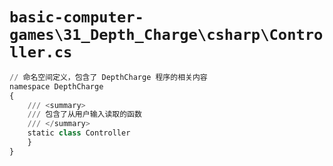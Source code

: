 # `basic-computer-games\31_Depth_Charge\csharp\Controller.cs`

```py
// 命名空间定义，包含了 DepthCharge 程序的相关内容
namespace DepthCharge
{
    /// <summary>
    /// 包含了从用户输入读取的函数
    /// </summary>
    static class Controller
    }
}
```